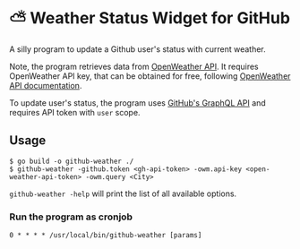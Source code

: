 # :partly_sunny: Weather Status Widget for GitHub

A silly program to update a Github user's status with current weather.

Note, the program retrieves data from [OpenWeather API](https://openweathermap.org/current). It requires OpenWeather API key,
that can be obtained for free, following [OpenWeather API documentation][1].

To update user's status, the program uses [GitHub's GraphQL API](https://developer.github.com/v4/) and requires API
token with `user` scope.

## Usage

```
$ go build -o github-weather ./
$ github-weather -github.token <gh-api-token> -owm.api-key <open-weather-api-token> -owm.query <City>
```

`github-weather -help` will print the list of all available options.

### Run the program as cronjob

```
0 * * * * /usr/local/bin/github-weather [params]
```

[1]: https://openweathermap.org/api
